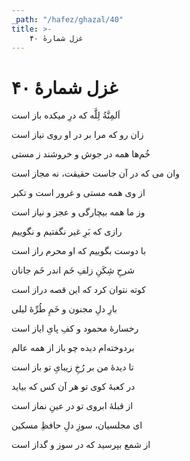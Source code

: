 ```yaml
---
_path: "/hafez/ghazal/40"
title: >-
    غزل شمارهٔ ۴۰
---
```

# غزل شمارهٔ ۴۰

<div class="b" id="bn1"><div class="m1"><p>اَلمِنَّةُ لِلَّه که درِ میکده باز است</p></div>
<div class="m2"><p>زان رو که مرا بر در او روی نیاز است</p></div></div>
<div class="b" id="bn2"><div class="m1"><p>خُم‌ها همه در جوش و خروشند ز مستی</p></div>
<div class="m2"><p>وان می که در آن جاست حقیقت، نه مجاز است</p></div></div>
<div class="b" id="bn3"><div class="m1"><p>از وی همه مستی و غرور است و تکبر</p></div>
<div class="m2"><p>وز ما همه بیچارگی و عجز و نیاز است</p></div></div>
<div class="b" id="bn4"><div class="m1"><p>رازی که بَرِ غیر نگفتیم و نگوییم</p></div>
<div class="m2"><p>با دوست بگوییم که او محرم راز است</p></div></div>
<div class="b" id="bn5"><div class="m1"><p>شرحِ شِکَنِ زلفِ خَم اندر خَم جانان</p></div>
<div class="m2"><p>کوته نتوان کرد که این قصه دراز است</p></div></div>
<div class="b" id="bn6"><div class="m1"><p>بارِ دلِ مجنون و خَمِ طُرِّهٔ لیلی</p></div>
<div class="m2"><p>رخسارهٔ محمود و کفِ پایِ ایاز است</p></div></div>
<div class="b" id="bn7"><div class="m1"><p>بردوخته‌ام دیده چو باز از همه عالم</p></div>
<div class="m2"><p>تا دیدهٔ من بر رُخِ زیبایِ تو باز است</p></div></div>
<div class="b" id="bn8"><div class="m1"><p>در کعبهٔ کوی تو هر آن کس که بیاید</p></div>
<div class="m2"><p>از قبلهٔ ابروی تو در عینِ نماز است</p></div></div>
<div class="b" id="bn9"><div class="m1"><p>ای مجلسیان، سوزِ دلِ حافظِ مسکین</p></div>
<div class="m2"><p>از شمع بپرسید که در سوز و گداز است</p></div></div>
